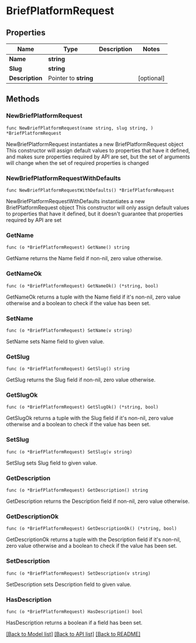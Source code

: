 # BriefPlatformRequest

## Properties

Name | Type | Description | Notes
------------ | ------------- | ------------- | -------------
**Name** | **string** |  | 
**Slug** | **string** |  | 
**Description** | Pointer to **string** |  | [optional] 

## Methods

### NewBriefPlatformRequest

`func NewBriefPlatformRequest(name string, slug string, ) *BriefPlatformRequest`

NewBriefPlatformRequest instantiates a new BriefPlatformRequest object
This constructor will assign default values to properties that have it defined,
and makes sure properties required by API are set, but the set of arguments
will change when the set of required properties is changed

### NewBriefPlatformRequestWithDefaults

`func NewBriefPlatformRequestWithDefaults() *BriefPlatformRequest`

NewBriefPlatformRequestWithDefaults instantiates a new BriefPlatformRequest object
This constructor will only assign default values to properties that have it defined,
but it doesn't guarantee that properties required by API are set

### GetName

`func (o *BriefPlatformRequest) GetName() string`

GetName returns the Name field if non-nil, zero value otherwise.

### GetNameOk

`func (o *BriefPlatformRequest) GetNameOk() (*string, bool)`

GetNameOk returns a tuple with the Name field if it's non-nil, zero value otherwise
and a boolean to check if the value has been set.

### SetName

`func (o *BriefPlatformRequest) SetName(v string)`

SetName sets Name field to given value.


### GetSlug

`func (o *BriefPlatformRequest) GetSlug() string`

GetSlug returns the Slug field if non-nil, zero value otherwise.

### GetSlugOk

`func (o *BriefPlatformRequest) GetSlugOk() (*string, bool)`

GetSlugOk returns a tuple with the Slug field if it's non-nil, zero value otherwise
and a boolean to check if the value has been set.

### SetSlug

`func (o *BriefPlatformRequest) SetSlug(v string)`

SetSlug sets Slug field to given value.


### GetDescription

`func (o *BriefPlatformRequest) GetDescription() string`

GetDescription returns the Description field if non-nil, zero value otherwise.

### GetDescriptionOk

`func (o *BriefPlatformRequest) GetDescriptionOk() (*string, bool)`

GetDescriptionOk returns a tuple with the Description field if it's non-nil, zero value otherwise
and a boolean to check if the value has been set.

### SetDescription

`func (o *BriefPlatformRequest) SetDescription(v string)`

SetDescription sets Description field to given value.

### HasDescription

`func (o *BriefPlatformRequest) HasDescription() bool`

HasDescription returns a boolean if a field has been set.


[[Back to Model list]](../README.md#documentation-for-models) [[Back to API list]](../README.md#documentation-for-api-endpoints) [[Back to README]](../README.md)


